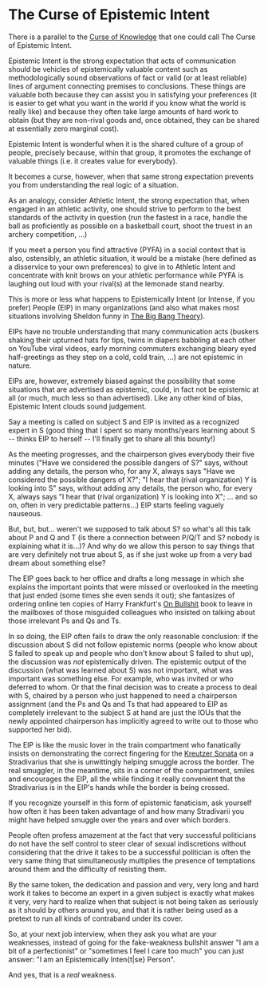 # The Curse of Epistemic Intent

There is a parallel to the [Curse of Knowledge](https://en.wikipedia.org/wiki/Curse_of_knowledge) that one could call The Curse of Epistemic Intent.

Epistemic Intent is the strong expectation that acts of communication should be vehicles of epistemically valuable content such as methodologically sound observations of fact or valid (or at least reliable) lines of argument connecting premises to conclusions. These things are valuable both because they can assist you in satisfying your preferences (it is easier to get what you want in the world if you know what the world is really like) and because they often take large amounts of hard work to obtain (but they are non-rival goods and, once obtained, they can be shared at essentially zero marginal cost).

Epistemic Intent is wonderful when it is the shared culture of a group of people, precisely because, within that group, it promotes the exchange of valuable things (i.e. it creates value for everybody).

It becomes a curse, however, when that same strong expectation prevents you from understanding the real logic of a situation.

As an analogy, consider Athletic Intent, the strong expectation that, when engaged in an athletic activity, one should strive to perform to the best standards of the activity in question (run the fastest in a race, handle the ball as proficiently as possible on a basketball court, shoot the truest in an archery competition, ...)

If you meet a person you find attractive (PYFA) in a social context that is also, ostensibly, an athletic situation, it would be a mistake (here defined as a disservice to your own preferences) to give in to Athletic Intent and concentrate with knit brows on your athletic performance while PYFA is laughing out loud with your rival(s) at the lemonade stand nearby.

This is more or less what happens to Epistemically Intent (or Intense, if you prefer) People (EIP) in many organizations (and also what makes most situations involving Sheldon funny in  [The Big Bang Theory](https://en.wikipedia.org/wiki/The_Big_Bang_Theory)).

EIPs have no trouble understanding that many communication acts (buskers shaking their upturned hats for tips, twins in diapers babbling at each other on YouTube viral videos, early morning commuters exchanging bleary eyed half-greetings as they step on a cold, cold train, ...) are not epistemic in nature.

EIPs are, however, extremely biased against the possibility that some situations that are advertised as epistemic, could, in fact not be epistemic at all (or much, much less so than advertised). Like any other kind of bias, Epistemic Intent clouds sound judgement.

Say a meeting is called on subject S and EIP is invited as a recognized expert in S (good thing that I spent so many months/years learning about S -- thinks EIP to herself -- I'll finally get to share all this bounty!)

As the meeting progresses, and the chairperson gives everybody their five minutes ("Have we considered the possible dangers of S?" says, without adding any details, the person who, for any X, always says "Have we considered the possible dangers of X?"; "I hear that (rival organization) Y is looking into S" says, without adding any details, the person who, for every X, always says "I hear that (rival organization) Y is looking into X"; ... and so on, often in very predictable patterns...) EIP starts feeling vaguely nauseous.

But, but, but... weren't we supposed to talk about S? so what's all this talk about P and Q and T (is there a connection between P/Q/T and S? nobody is explaining what it is...)? And why do we allow this person to say things that are very definitely not true about S, as if she just woke up from a very bad dream about something else?

The EIP goes back to her office and drafts a long message in which she explains the important points that were missed or overlooked in the meeting that just ended (some times she even sends it out); she fantasizes of ordering online ten copies of Harry Frankfurt's [On Bullshit](https://en.wikipedia.org/wiki/On_Bullshit) book to leave in the mailboxes of those misguided colleagues who insisted on talking about those irrelevant Ps and Qs and Ts.

In so doing, the EIP often fails to draw the only reasonable conclusion: if the discussion about S did not follow epistemic norms (people who know about S failed to speak up and people who don't know about S failed to shut up), the discussion was *not* epistemically driven. The epistemic output of the discussion (what was learned about S) was not important, what was important was something else. For example, who was invited or who deferred to whom. Or that the final decision was to create a process to deal with S, chaired by a person who just happened to need a chairperson assignment (and the Ps and Qs and Ts that had appeared to EIP as completely irrelevant to the subject S at hand are just the IOUs that the newly appointed chairperson has implicitly agreed to write out to those who supported her bid).

The EIP is like the music lover in the train compartment who fanatically insists on demonstrating the correct fingering for the [Kreutzer Sonata](https://www.youtube.com/watch?v=8uPGz7NU-mk) on a Stradivarius that she is unwittingly helping smuggle across the border. The real smuggler, in the meantime, sits in a corner of the compartment, smiles and encourages the EIP, all the while finding it really convenient that the Stradivarius is in the EIP's hands while the border is being crossed.

If you recognize yourself in this form of epistemic fanaticism, ask yourself how often it has been taken advantage of and how many Stradivarii you might have helped smuggle over the years and over which borders.

People often profess amazement at the fact that very successful politicians do not have the self control to steer clear of sexual indiscretions without considering that the drive it takes to be a successful politician is often the very same thing that simultaneously multiplies the presence of temptations around them and the difficulty of resisting them.

By the same token, the dedication and passion and very, very long and hard work it takes to become an expert in a given subject is exactly what makes it very, very hard to realize when that subject is not being taken as seriously as it should by others around you, and that it is rather being used as a pretext to run all kinds of contraband under its cover.

So, at your next job interview, when they ask you what are your weaknesses, instead of going for the fake-weakness bullshit answer "I am a bit of a perfectionist" or "sometimes I feel I care too much" you can just answer: "I am an Epistemically Inten{t|se} Person".

And yes, that is a *real* weakness.
